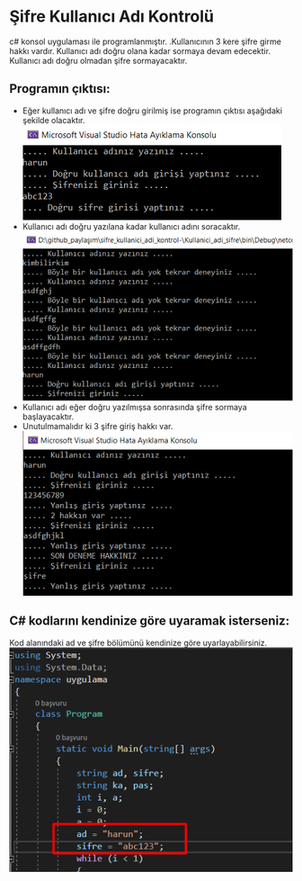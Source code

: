 ﻿# Şifre Kullanıcı Adı Kontrolü 
c# konsol uygulaması ile programlanmıştır. .Kullanıcının 3 kere şifre girme hakkı vardır. Kullanıcı adı doğru olana kadar sormaya devam edecektir. Kullanıcı adı doğru olmadan şifre sormayacaktır. 
## Programın çıktısı:
* Eğer kullanıcı adı ve şifre doğru girilmiş ise programın çıktısı aşağıdaki şekilde olacaktır. 
![enter image description here](https://github.com/hrngcmn/sifre_kullanici_adi_kontrol-/blob/main/Screenshot_1.png?raw=true)
* Kullanıcı adı doğru yazılana kadar kullanıcı adını soracaktır. 
![enter image description here](https://github.com/hrngcmn/sifre_kullanici_adi_kontrol-/blob/main/Screenshot_2.png?raw=true)
* Kullanıcı adı eğer doğru yazılmışsa sonrasında şifre sormaya başlayacaktır.
* Unutulmamalıdır ki 3 şifre giriş hakkı var. 
![enter image description here](https://github.com/hrngcmn/sifre_kullanici_adi_kontrol-/blob/main/Screenshot_3.png?raw=true)

## C# kodlarını kendinize göre uyaramak isterseniz: 
Kod alanındaki ad ve şifre bölümünü kendinize göre uyarlayabilirsiniz. 
![enter image description here](https://github.com/hrngcmn/sifre_kullanici_adi_kontrol-/blob/main/Screenshot_4.png?raw=true)
